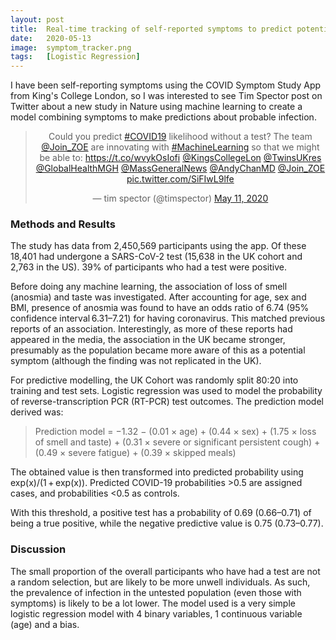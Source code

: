 ```yaml
---
layout: post
title:  Real-time tracking of self-reported symptoms to predict potential COVID-19
date:   2020-05-13
image:  symptom_tracker.png
tags:   [Logistic Regression]
---
```

I have been self-reporting symptoms using the COVID Symptom Study App from King's College London, so I was interested to see Tim Spector post on Twitter about a new study in Nature using machine learning to create a model combining symptoms to make predictions about probable infection.

<blockquote class="twitter-tweet" align='center'><p lang="en" dir="ltr">Could you predict <a href="https://twitter.com/hashtag/COVID19?src=hash&amp;ref_src=twsrc%5Etfw">#COVID19</a> likelihood without a test? The team <a href="https://twitter.com/Join_ZOE?ref_src=twsrc%5Etfw">@Join_ZOE</a> are innovating with <a href="https://twitter.com/hashtag/MachineLearning?src=hash&amp;ref_src=twsrc%5Etfw">#MachineLearning</a> so that we might be able to: <a href="https://t.co/wvykOsIofi">https://t.co/wvykOsIofi</a> <a href="https://twitter.com/KingsCollegeLon?ref_src=twsrc%5Etfw">@KingsCollegeLon</a> <a href="https://twitter.com/TwinsUKres?ref_src=twsrc%5Etfw">@TwinsUKres</a> <a href="https://twitter.com/GlobalHealthMGH?ref_src=twsrc%5Etfw">@GlobalHealthMGH</a> <a href="https://twitter.com/MassGeneralNews?ref_src=twsrc%5Etfw">@MassGeneralNews</a> <a href="https://twitter.com/AndyChanMD?ref_src=twsrc%5Etfw">@AndyChanMD</a> <a href="https://twitter.com/Join_ZOE?ref_src=twsrc%5Etfw">@Join_ZOE</a> <a href="https://t.co/SiFIwL9lfe">pic.twitter.com/SiFIwL9lfe</a></p>&mdash; tim spector (@timspector) <a href="https://twitter.com/timspector/status/1259789366496542721?ref_src=twsrc%5Etfw">May 11, 2020</a></blockquote> <script async src="https://platform.twitter.com/widgets.js" charset="utf-8"></script>


### Methods and Results

The study has data from 2,450,569 participants using the app.  Of these 18,401 had undergone a SARS-CoV-2 test (15,638 in the UK cohort and 2,763 in the US).  39% of participants who had a test were positive.

Before doing any machine learning, the association of loss of smell (anosmia) and taste was investigated.  After accounting for age, sex and BMI, presence of anosmia was found to have an odds ratio of 6.74 (95% confidence interval 6.31–7.21) for having coronavirus.  This matched previous reports of an association.  Interestingly, as more of these reports had appeared in the media, the association in the UK became stronger, presumably as the population became more aware of this as a potential symptom (although the finding was not replicated in the UK).

For predictive modelling, the UK Cohort was randomly split 80:20 into training and test sets.
Logistic regression was used to model the probability of reverse-transcription PCR (RT-PCR) test outcomes.  The prediction model derived was:
>Prediction model = −1.32 − (0.01 × age) + (0.44 × sex) + (1.75 × loss of smell and taste) + (0.31 × severe or significant persistent cough) + (0.49 × severe fatigue) + (0.39 × skipped meals)

The obtained value is then transformed into predicted probability using exp(x)/(1 + exp(x)).  Predicted COVID-19 probabilities >0.5 are assigned cases, and probabilities <0.5 as controls.

With this threshold, a positive test has a probability of 0.69 (0.66–0.71) of being a true positive, while the negative predictive value is 0.75 (0.73–0.77).


### Discussion
The small proportion of the overall participants who have had a test are not a random selection, but are likely to be more unwell individuals.  As such, the prevalence of infection in the untested population (even those with symptoms) is likely to be a lot lower.
The model used is a very simple logistic regression model with 4 binary variables, 1 continuous variable (age) and a bias.
